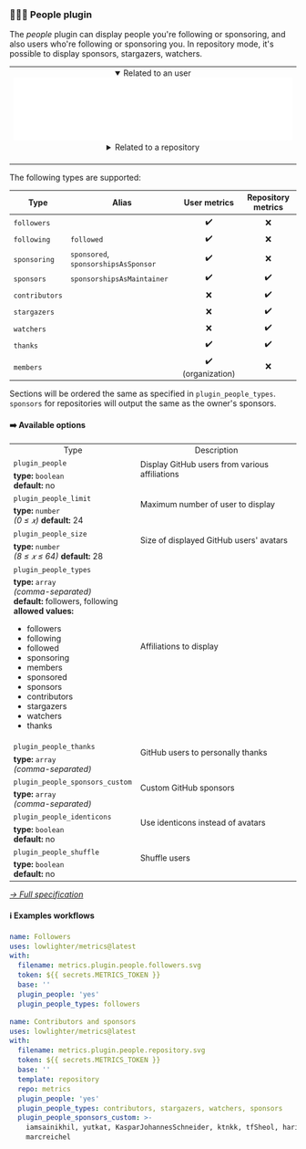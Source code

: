 ### 🧑‍🤝‍🧑 People plugin

The *people* plugin can display people you're following or sponsoring, and also users who're following or sponsoring you.
In repository mode, it's possible to display sponsors, stargazers, watchers.

<table>
  <td align="center">
    <details open><summary>Related to an user</summary>
      <img src="https://github.com/lowlighter/lowlighter/blob/master/metrics.plugin.people.followers.svg">
    </details>
    <details><summary>Related to a repository</summary>
      <img src="https://github.com/lowlighter/lowlighter/blob/master/metrics.plugin.people.repository.svg">
    </details>
    <img width="900" height="1" alt="">
  </td>
</table>

The following types are supported:

| Type            | Alias                                | User metrics       | Repository metrics |
| --------------- | ------------------------------------ | :----------------: | :----------------: |
| `followers`     |                                      | ✔️                 | ❌                |
| `following`     | `followed`                           | ✔️                 | ❌                |
| `sponsoring`    | `sponsored`, `sponsorshipsAsSponsor` | ✔️                 | ❌                |
| `sponsors`      | `sponsorshipsAsMaintainer`           | ✔️                 | ✔️                |
| `contributors`  |                                      | ❌                 | ✔️                |
| `stargazers`    |                                      | ❌                 | ✔️                |
| `watchers`      |                                      | ❌                 | ✔️                |
| `thanks`        |                                      | ✔️                 | ✔️                |
| `members`       |                                      | ✔️ (organization)  | ❌                |


Sections will be ordered the same as specified in `plugin_people_types`.
`sponsors` for repositories will output the same as the owner's sponsors.

#### ➡️ Available options

<!--options-->
<table>
  <tr>
    <td align="center" nowrap="nowrap">Type</i></td><td align="center" nowrap="nowrap">Description</td>
  </tr>
  <tr>
    <td nowrap="nowrap"><code>plugin_people</code></td>
    <td rowspan="2">Display GitHub users from various affiliations<img width="900" height="1" alt=""></td>
  </tr>
  <tr>
    <td nowrap="nowrap"><b>type:</b> <code>boolean</code>
<br>
<b>default:</b> no<br></td>
  </tr>
  <tr>
    <td nowrap="nowrap"><code>plugin_people_limit</code></td>
    <td rowspan="2">Maximum number of user to display<img width="900" height="1" alt=""></td>
  </tr>
  <tr>
    <td nowrap="nowrap"><b>type:</b> <code>number</code>
<br>
<i>(0 ≤
𝑥)</i>
<b>default:</b> 24<br></td>
  </tr>
  <tr>
    <td nowrap="nowrap"><code>plugin_people_size</code></td>
    <td rowspan="2">Size of displayed GitHub users' avatars<img width="900" height="1" alt=""></td>
  </tr>
  <tr>
    <td nowrap="nowrap"><b>type:</b> <code>number</code>
<br>
<i>(8 ≤
𝑥
≤ 64)</i>
<b>default:</b> 28<br></td>
  </tr>
  <tr>
    <td nowrap="nowrap"><code>plugin_people_types</code></td>
    <td rowspan="2">Affiliations to display<img width="900" height="1" alt=""></td>
  </tr>
  <tr>
    <td nowrap="nowrap"><b>type:</b> <code>array</code>
<i>(comma-separated)</i>
<br>
<b>default:</b> followers, following<br>
<b>allowed values:</b><ul><li>followers</li><li>following</li><li>followed</li><li>sponsoring</li><li>members</li><li>sponsored</li><li>sponsors</li><li>contributors</li><li>stargazers</li><li>watchers</li><li>thanks</li></ul></td>
  </tr>
  <tr>
    <td nowrap="nowrap"><code>plugin_people_thanks</code></td>
    <td rowspan="2">GitHub users to personally thanks<img width="900" height="1" alt=""></td>
  </tr>
  <tr>
    <td nowrap="nowrap"><b>type:</b> <code>array</code>
<i>(comma-separated)</i>
<br></td>
  </tr>
  <tr>
    <td nowrap="nowrap"><code>plugin_people_sponsors_custom</code></td>
    <td rowspan="2">Custom GitHub sponsors<img width="900" height="1" alt=""></td>
  </tr>
  <tr>
    <td nowrap="nowrap"><b>type:</b> <code>array</code>
<i>(comma-separated)</i>
<br></td>
  </tr>
  <tr>
    <td nowrap="nowrap"><code>plugin_people_identicons</code></td>
    <td rowspan="2">Use identicons instead of avatars<img width="900" height="1" alt=""></td>
  </tr>
  <tr>
    <td nowrap="nowrap"><b>type:</b> <code>boolean</code>
<br>
<b>default:</b> no<br></td>
  </tr>
  <tr>
    <td nowrap="nowrap"><code>plugin_people_shuffle</code></td>
    <td rowspan="2">Shuffle users<img width="900" height="1" alt=""></td>
  </tr>
  <tr>
    <td nowrap="nowrap"><b>type:</b> <code>boolean</code>
<br>
<b>default:</b> no<br></td>
  </tr>
</table>
<!--/options-->

*[→ Full specification](metadata.yml)*

#### ℹ️ Examples workflows

<!--examples-->
```yaml
name: Followers
uses: lowlighter/metrics@latest
with:
  filename: metrics.plugin.people.followers.svg
  token: ${{ secrets.METRICS_TOKEN }}
  base: ''
  plugin_people: 'yes'
  plugin_people_types: followers

```
```yaml
name: Contributors and sponsors
uses: lowlighter/metrics@latest
with:
  filename: metrics.plugin.people.repository.svg
  token: ${{ secrets.METRICS_TOKEN }}
  base: ''
  template: repository
  repo: metrics
  plugin_people: 'yes'
  plugin_people_types: contributors, stargazers, watchers, sponsors
  plugin_people_sponsors_custom: >-
    iamsainikhil, yutkat, KasparJohannesSchneider, ktnkk, tfSheol, haribo-io,
    marcreichel

```
<!--/examples-->